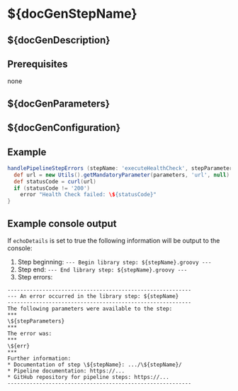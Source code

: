 # ${docGenStepName}

## ${docGenDescription}

## Prerequisites

none

## ${docGenParameters}

## ${docGenConfiguration}

## Example

```groovy
handlePipelineStepErrors (stepName: 'executeHealthCheck', stepParameters: parameters) {
  def url = new Utils().getMandatoryParameter(parameters, 'url', null)
  def statusCode = curl(url)
  if (statusCode != '200')
    error "Health Check failed: \${statusCode}"
}
```

## Example console output

If `echoDetails` is set to true the following information will be output to the console:

1. Step beginning: `--- Begin library step: ${stepName}.groovy ---`
1. Step end: `--- End library step: ${stepName}.groovy ---`
1. Step errors:

```log
----------------------------------------------------------
--- An error occurred in the library step: ${stepName}
----------------------------------------------------------
The following parameters were available to the step:
***
\${stepParameters}
***
The error was:
***
\${err}
***
Further information:
* Documentation of step \${stepName}: .../\${stepName}/
* Pipeline documentation: https://...
* GitHub repository for pipeline steps: https://...
----------------------------------------------------------
```
